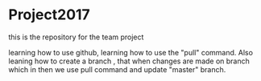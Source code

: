 # Project2017
this is the repository for the team project

learning how to use github, learning how to use the "pull" command.  Also leaning how to create a branch , that when changes are made on branch which in then we use pull command and update "master" branch.
